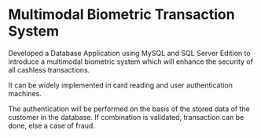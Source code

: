 # Multimodal Biometric Transaction System

Developed a Database Application using MySQL and SQL Server Edition to introduce a multimodal biometric system which will enhance the security of all cashless transactions.

It can be widely implemented in card reading and user authentication machines.

The authentication will be performed on the basis of the stored data of the customer in the database. If combination is validated, transaction can be done, else a case of fraud.
